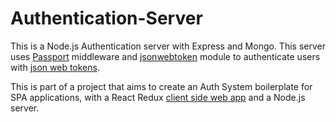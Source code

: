 # Authentication-Server

  This is a Node.js Authentication server with Express and Mongo.
  This server uses [Passport](http://www.passportjs.org/) middleware and [jsonwebtoken](https://github.com/auth0/node-jsonwebtoken) module to authenticate users
  with [json web tokens](https://jwt.io/).

  This is part of a project that aims to create an Auth System boilerplate
  for SPA applications,
  with a React Redux [client side web app](https://github.com/walbuc/Authentication-Client) and a Node.js server.
